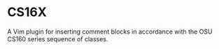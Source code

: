 # CS16X
A Vim plugin for inserting comment blocks in accordance with the OSU CS160 series sequence of classes.
